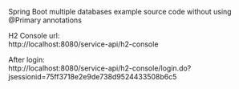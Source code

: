 Spring Boot multiple databases example source code without using @Primary annotations

H2 Console url: \
http://localhost:8080/service-api/h2-console

After login: \
http://localhost:8080/service-api/h2-console/login.do?jsessionid=75ff3718e2e9de738d9524433508b6c5